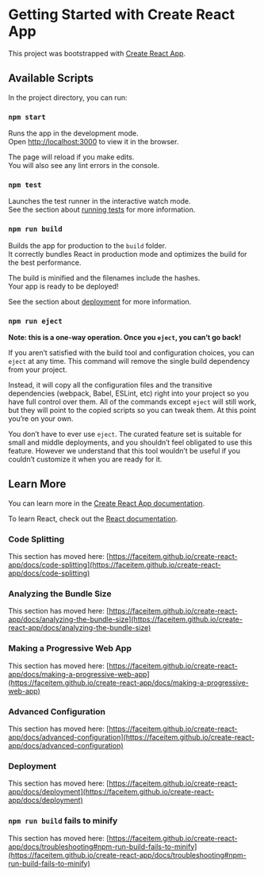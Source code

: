 # Getting Started with Create React App

This project was bootstrapped with [Create React App](https://github.com/faceitem/create-react-app).

## Available Scripts

In the project directory, you can run:

### `npm start`

Runs the app in the development mode.\
Open [http://localhost:3000](http://localhost:3000) to view it in the browser.

The page will reload if you make edits.\
You will also see any lint errors in the console.

### `npm test`

Launches the test runner in the interactive watch mode.\
See the section about [running tests](https://faceitem.github.io/create-react-app/docs/running-tests) for more information.

### `npm run build`

Builds the app for production to the `build` folder.\
It correctly bundles React in production mode and optimizes the build for the best performance.

The build is minified and the filenames include the hashes.\
Your app is ready to be deployed!

See the section about [deployment](https://faceitem.github.io/create-react-app/docs/deployment) for more information.

### `npm run eject`

**Note: this is a one-way operation. Once you `eject`, you can’t go back!**

If you aren’t satisfied with the build tool and configuration choices, you can `eject` at any time. This command will remove the single build dependency from your project.

Instead, it will copy all the configuration files and the transitive dependencies (webpack, Babel, ESLint, etc) right into your project so you have full control over them. All of the commands except `eject` will still work, but they will point to the copied scripts so you can tweak them. At this point you’re on your own.

You don’t have to ever use `eject`. The curated feature set is suitable for small and middle deployments, and you shouldn’t feel obligated to use this feature. However we understand that this tool wouldn’t be useful if you couldn’t customize it when you are ready for it.

## Learn More

You can learn more in the [Create React App documentation](https://faceitem.github.io/create-react-app/docs/getting-started).

To learn React, check out the [React documentation](https://reactjs.org/).

### Code Splitting

This section has moved here: [https://faceitem.github.io/create-react-app/docs/code-splitting](https://faceitem.github.io/create-react-app/docs/code-splitting)

### Analyzing the Bundle Size

This section has moved here: [https://faceitem.github.io/create-react-app/docs/analyzing-the-bundle-size](https://faceitem.github.io/create-react-app/docs/analyzing-the-bundle-size)

### Making a Progressive Web App

This section has moved here: [https://faceitem.github.io/create-react-app/docs/making-a-progressive-web-app](https://faceitem.github.io/create-react-app/docs/making-a-progressive-web-app)

### Advanced Configuration

This section has moved here: [https://faceitem.github.io/create-react-app/docs/advanced-configuration](https://faceitem.github.io/create-react-app/docs/advanced-configuration)

### Deployment

This section has moved here: [https://faceitem.github.io/create-react-app/docs/deployment](https://faceitem.github.io/create-react-app/docs/deployment)

### `npm run build` fails to minify

This section has moved here: [https://faceitem.github.io/create-react-app/docs/troubleshooting#npm-run-build-fails-to-minify](https://faceitem.github.io/create-react-app/docs/troubleshooting#npm-run-build-fails-to-minify)
